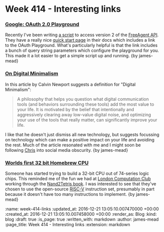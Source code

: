 Week 414 - Interesting links
============================

### [Google: OAuth 2.0 Playground](https://developers.google.com/oauthplayground/)

Recently I've been writing [a script][freeagent-scripts] to access version 2 of the [FreeAgent API][]. They have a really nice [quick start page][freeagent-quickstart] in their docs which includes a link to the OAuth Playground. What's particularly helpful is that the link includes a bunch of query string parameters which configure the playground for you. This made it a lot easier to get a simple script up and running. {by james-mead}

[freeagent-scripts]: https://github.com/freerange/freeagent-scripts
[FreeAgent API]: https://dev.freeagent.com/
[freeagent-quickstart]: https://dev.freeagent.com/docs/quick_start


### [On Digital Minimalism](http://calnewport.com/blog/2016/12/18/on-digital-minimalism/)

In this article by Calvin Newport suggests a definition for "Digital Minimalism":

> A philosophy that helps you question what digital communication tools (and behaviors surrounding these tools) add the most value to your life. It is motivated by the belief that intentionally and aggressively clearing away low-value digital noise, and optimizing your use of the tools that really matter, can significantly improve your life.

I like that he doesn't just dismiss all new technology, but suggests focussing on technology which can make a positive impact on your life and avoiding the rest. Much of the article resonated with me and I might soon be following [Chris][] into social media obscurity. {by james-mead}

[Chris]: /chris-roos


### [Worlds first 32 bit Homebrew CPU](https://hackaday.io/project/18491-worlds-first-32-bit-homebrew-cpu)

Someone has started trying to build a 32-bit CPU out of 74-series logic chips. This reminded me of the fun we had at [London Computation Club][] working through the [Nand2Tetris book][]. I was interested to see that they've chosen to use the open-source [RISC-V][] instruction set, presumably in part because it doesn't have too many instructions to implement. {by james-mead}

[London Computation Club]: http://london.computation.club/
[Nand2Tetris book]: http://www.nand2tetris.org/book.php
[RISC-V]: https://riscv.org/


:name: week-414-links
:updated_at: 2016-12-21 13:05:10.007470000 +00:00
:created_at: 2016-12-21 13:05:10.007458000 +00:00
:render_as: Blog
:kind: blog
:draft: true
:is_page: true
:written_with: markdown
:author: james-mead
:page_title: Week 414 - Interesting links
:extension: markdown
